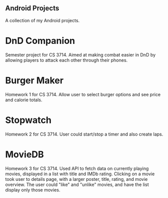 ## Android Projects
A collection of my Android projects.

# DnD Companion
Semester project for CS 3714. Aimed at making combat easier in DnD by allowing players to attack each other through their phones.

# Burger Maker
Homework 1 for CS 3714. Allow user to select burger options and see price and calorie totals.

# Stopwatch
Homework 2 for CS 3714. User could start/stop a timer and also create laps.

# MovieDB
Homework 3 for CS 3714. Used API to fetch data on currently playing movies, displayed in a list with title and IMDb rating. Clicking on a movie took user to details page, with a larger poster, title, rating, and movie overview. The user could "like" and "unlike" movies, and have the list display only those movies.

